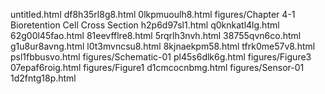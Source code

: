 untitled.html
df8h35rl8g8.html
0lkpmuoulh8.html
figures/Chapter 4-1 Bioretention Cell Cross Section
h2p6d97sl1.html
q0knkatl4lg.html
62g00l45fao.html
81eevfflre8.html
5rqrlh3nvh.html
38755qvn6co.html
g1u8ur8avng.html
l0t3mvncsu8.html
8kjnaekpm58.html
tfrk0me57v8.html
psl1fbbusvo.html
figures/Schematic-01
pl45s6dlk6g.html
figures/Figure3
07epaf6roig.html
figures/Figure1
d1cmcocnbmg.html
figures/Sensor-01
1d2fntg18p.html